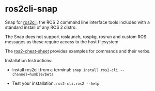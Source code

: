 # ros2cli-snap

Snap for [ros2cli](https://github.com/ros2/ros2cli), the ROS 2 command line interface tools included with a standard install of any ROS 2 distro.
  
The Snap does not support roslaunch, rospkg, rosrun and custom ROS messages as these require access to the host filesystem.

The [ros2-cheat-sheet](https://github.com/ubuntu-robotics/ros2_cheats_sheet/blob/master/cli/cli_cheats_sheet.pdf) provides examples for commands and their verbs.

Installation Instructions:

* Install ros2cli from a terminal:
  `snap install ros2-cli --channel=humble/beta`

* Test your installation:
  `ros2-cli.ros2 --help`
